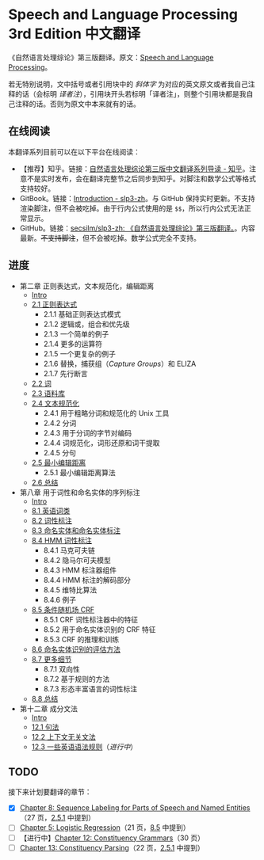 # Speech and Language Processing 3rd Edition 中文翻译

《自然语言处理综论》第三版翻译。原文：[Speech and Language Processing](https://web.stanford.edu/~jurafsky/slp3/)。

若无特别说明，文中括号或者引用块中的 *斜体字* 为对应的英文原文或者我自己注释的话（会标明 *译者注*），引用块开头若标明「译者注」，则整个引用块都是我自己注释的话。否则为原文中本来就有的话。

## 在线阅读

本翻译系列目前可以在以下平台在线阅读：

- 【推荐】知乎。链接：[自然语言处理综论第三版中文翻译系列导读 - 知乎](https://zhuanlan.zhihu.com/p/365853153)。注意不是实时发布，会在翻译完整节之后同步到知乎。对脚注和数学公式等格式支持较好。
- GitBook。链接：[Introduction - slp3-zh](https://secsilm.gitbook.io/slp3-zh/)。与 GitHub 保持实时更新。不支持渲染脚注，但不会被吃掉。由于行内公式使用的是 `$$`，所以行内公式无法正常显示。
- GitHub。链接：[secsilm/slp3-zh: 《自然语言处理综论》第三版翻译。](https://github.com/secsilm/slp3-zh)。内容最新。~~不支持脚注~~，但不会被吃掉。数学公式完全不支持。

## 进度

- 第二章 正则表达式，文本规范化，编辑距离
  - [Intro](chapter2/intro.md)
  - [2.1 正则表达式](chapter2/2.1_Regular-Expressions.md)
    - 2.1.1 基础正则表达式模式
    - 2.1.2 逻辑或，组合和优先级
    - 2.1.3 一个简单的例子
    - 2.1.4 更多的运算符
    - 2.1.5 一个更复杂的例子
    - 2.1.6 替换，捕获组（*Capture Groups*）和 ELIZA
    - 2.1.7 先行断言
  - [2.2 词](chapter2/2.2_Words.md)
  - [2.3 语料库](chapter2/2.3_Corpora.md)
  - [2.4 文本规范化](chapter2/2.4_Text-Normalization.md)
    - 2.4.1 用于粗略分词和规范化的 Unix 工具
    - 2.4.2 分词
    - 2.4.3 用于分词的字节对编码
    - 2.4.4 词规范化，词形还原和词干提取
    - 2.4.5 分句
  - [2.5 最小编辑距离](chapter2/2.5_Minimum-Edit-Distance.md)
    - 2.5.1 最小编辑距离算法
  - [2.6 总结](chapter2/2.6_Summary.md)
- 第八章 用于词性和命名实体的序列标注
  - [Intro](chapter8/intro.md)
  - [8.1 英语词类](chapter8/8.1_Mostly-English-Word-Classes.md)
  - [8.2 词性标注](chapter8/8.2_Part-of-Speech-Tagging.md)
  - [8.3 命名实体和命名实体标注](chapter8/8.3_Named-Entities-and-Named-Entity-Tagging.md)
  - [8.4 HMM 词性标注](chapter8/8.4_HMM-Part-of-Speech-Tagging.md)
    - 8.4.1 马克可夫链
    - 8.4.2 隐马尔可夫模型
    - 8.4.3 HMM 标注器组件
    - 8.4.4 HMM 标注的解码部分
    - 8.4.5 维特比算法
    - 8.4.6 例子
  - [8.5 条件随机场 CRF](chapter8/8.5_Conditional-Random-Fields.md)
    - 8.5.1 CRF 词性标注器中的特征
    - 8.5.2 用于命名实体识别的 CRF 特征
    - 8.5.3 CRF 的推理和训练
  - [8.6 命名实体识别的评估方法](chapter8/8.6_Evaluation-of-Named-Entity-Recognition.md)
  - [8.7 更多细节](chapter8/8.7_Further-Details.md)
    - 8.7.1 双向性
    - 8.7.2 基于规则的方法
    - 8.7.3 形态丰富语言的词性标注
  - [8.8 总结](chapter8/8.8_Summary.md)
- 第十二章 成分文法
  - [Intro](chapter12/intro.md)
  - [12.1 句法](chapter12/12.1_Constituency.md)
  - [12.2 上下文无关文法](chapter12/12.2_Context-Free-Grammars.md)
  - [12.3 一些英语语法规则](chapter12/12.3_Some-Grammar-Rules-for-English.md)（*进行中*）

## TODO

接下来计划要翻译的章节：

- [x] [Chapter 8: Sequence Labeling for Parts of Speech and Named Entities](https://web.stanford.edu/~jurafsky/slp3/8.pdf)（27 页，[2.5.1](chapter2/2.5_Minimum-Edit-Distance.md) 中提到）
- [ ] [Chapter 5: Logistic Regression](https://web.stanford.edu/~jurafsky/slp3/5.pdf)（21 页，[8.5](chapter8/8.5_Conditional-Random-Fields.md) 中提到）
- [ ] 【进行中】[Chapter 12: Constituency Grammars](https://web.stanford.edu/~jurafsky/slp3/12.pdf)（30 页）
- [ ] [Chapter 13: Constituency Parsing](https://web.stanford.edu/~jurafsky/slp3/13.pdf)（22 页，[2.5.1](chapter2/2.5_Minimum-Edit-Distance.md) 中提到）
